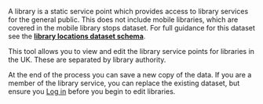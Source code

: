 A library is a static service point which provides access to library services for the general public. This does not include mobile libraries, which are covered in the mobile library stops dataset. For full guidance for this dataset see the <a href="https://schema.librarydata.uk/libraries" target="_blank">**library locations dataset schema**</a>.

This tool allows you to view and edit the library service points for libraries in the UK. These are separated by library authority.

At the end of the process you can save a new copy of the data. If you are a member of the library service, you can replace the existing dataset, but ensure you [Log in](/login) before you begin to edit libraries.
